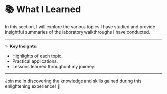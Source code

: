 # 📚 What I Learned

In this section, I will explore the various topics I have studied and provide insightful summaries of the laboratory walkthroughs I have conducted. 

---

✨ **Key Insights:**

- Highlights of each topic.
- Practical applications.
- Lessons learned throughout my journey.

---

Join me in discovering the knowledge and skills gained during this enlightening experience! 🚀
